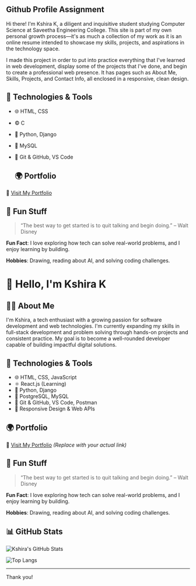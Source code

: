## Github Profile Assignment
Hi there! I'm Kshira K, a diligent and inquisitive student studying Computer Science at Saveetha Engineering College. This site is part of my own personal growth process—it's as much a collection of my work as it is an online resume intended to showcase my skills, projects, and aspirations in the technology space.

I made this project in order to put into practice everything that I've learned in web development, display some of the projects that I've done, and begin to create a professional web presence. It has pages such as About Me, Skills, Projects, and Contact Info, all enclosed in a responsive, clean design.

## 🚀 Technologies & Tools
- 🌐 HTML, CSS
- ©️ C
- 🐍 Python, Django
- 🐘 MySQL
- 🔧 Git & GitHub, VS Code

  ## 🌍 Portfolio
🔗 [Visit My Portfolio](http://kshira06.github.io/portfolio/text.html)

## 🌟 Fun Stuff
> “The best way to get started is to quit talking and begin doing.” – Walt Disney

**Fun Fact**: I love exploring how tech can solve real-world problems, and I enjoy learning by building.

**Hobbies**: Drawing, reading about AI, and solving coding challenges.

# 👋 Hello, I'm Kshira K

## 🧑‍💻 About Me
I'm Kshira, a tech enthusiast with a growing passion for software development and web technologies. I'm currently expanding my skills in full-stack development and problem solving through hands-on projects and consistent practice. My goal is to become a well-rounded developer capable of building impactful digital solutions.

## 🚀 Technologies & Tools
- 🌐 HTML, CSS, JavaScript
- ⚛️ React.js (Learning)
- 🐍 Python, Django
- 🐘 PostgreSQL, MySQL
- 🔧 Git & GitHub, VS Code, Postman
- 📱 Responsive Design & Web APIs

## 🌍 Portfolio
🔗 [Visit My Portfolio](https://your-portfolio-link.com) *(Replace with your actual link)*

## 🌟 Fun Stuff
> “The best way to get started is to quit talking and begin doing.” – Walt Disney

**Fun Fact**: I love exploring how tech can solve real-world problems, and I enjoy learning by building.

**Hobbies**: Drawing, reading about AI, and solving coding challenges.

## 📊 GitHub Stats
![Kshira's GitHub Stats](https://github-readme-stats.vercel.app/api?username=kshira06&show_icons=true&theme=radical)

![Top Langs](https://github-readme-stats.vercel.app/api/top-langs/?username=kshira06&layout=compact&theme=radical)

---

Thank you!
